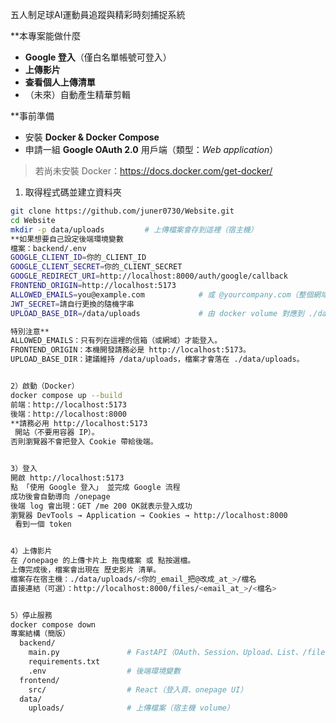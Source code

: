 五人制足球AI運動員追蹤與精彩時刻捕捉系統

**本專案能做什麼
- **Google 登入**（僅白名單帳號可登入）
- **上傳影片**
- **查看個人上傳清單**
- （未來）自動產生精華剪輯

**事前準備
- 安裝 **Docker & Docker Compose**
- 申請一組 **Google OAuth 2.0** 用戶端（類型：*Web application*）

> 若尚未安裝 Docker：<https://docs.docker.com/get-docker/>


1) 取得程式碼並建立資料夾
```bash
git clone https://github.com/juner0730/Website.git
cd Website
mkdir -p data/uploads         # 上傳檔案會存到這裡（宿主機）
**如果想要自己設定後端環境變數
檔案：backend/.env
GOOGLE_CLIENT_ID=你的_CLIENT_ID
GOOGLE_CLIENT_SECRET=你的_CLIENT_SECRET
GOOGLE_REDIRECT_URI=http://localhost:8000/auth/google/callback
FRONTEND_ORIGIN=http://localhost:5173
ALLOWED_EMAILS=you@example.com            # 或 @yourcompany.com（整個網域）
JWT_SECRET=請自行更換的隨機字串
UPLOAD_BASE_DIR=/data/uploads             # 由 docker volume 對應到 ./data/uploads

特別注意**
ALLOWED_EMAILS：只有列在這裡的信箱（或網域）才能登入。
FRONTEND_ORIGIN：本機開發請務必是 http://localhost:5173。
UPLOAD_BASE_DIR：建議維持 /data/uploads，檔案才會落在 ./data/uploads。


2）啟動（Docker）
docker compose up --build
前端：http://localhost:5173
後端：http://localhost:8000
**請務必用 http://localhost:5173
 開站（不要用容器 IP）。
否則瀏覽器不會把登入 Cookie 帶給後端。


3）登入
開啟 http://localhost:5173
點 「使用 Google 登入」 並完成 Google 流程
成功後會自動導向 /onepage
後端 log 會出現：GET /me 200 OK就表示登入成功
瀏覽器 DevTools → Application → Cookies → http://localhost:8000
 看到一個 token


4）上傳影片
在 /onepage 的上傳卡片上 拖曳檔案 或 點按選檔。
上傳完成後，檔案會出現在 歷史影片 清單。
檔案存在宿主機：./data/uploads/<你的_email_把@改成_at_>/檔名
直接連結（可選）：http://localhost:8000/files/<email_at_>/<檔名>


5）停止服務
docker compose down
專案結構（簡版）
  backend/
    main.py               # FastAPI（OAuth、Session、Upload、List、/files 靜態）
    requirements.txt
    .env                  # 後端環境變數
  frontend/
    src/                  # React（登入頁、onepage UI）
  data/
    uploads/              # 上傳檔案（宿主機 volume）
